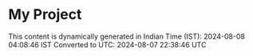 # My Project

This content is dynamically generated in Indian Time (IST): 2024-08-08 04:08:46 IST
Converted to UTC: 2024-08-07 22:38:46 UTC
